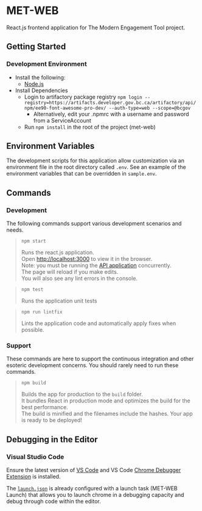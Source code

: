 # MET-WEB

React.js frontend application for The Modern Engagement Tool project.

## Getting Started

### Development Environment

-   Install the following:
    -   [Node.js](https://nodejs.org/en/)
-   Install Dependencies
    -   Login to artifactory package registry
        `npm login --registry=https://artifacts.developer.gov.bc.ca/artifactory/api/npm/ee90-font-awesome-pro-dev/ --auth-type=web --scope=@bcgov`
        -   Alternatively, edit your .npmrc with a username and password from a ServiceAccount
    -   Run `npm install` in the root of the project (met-web)

## Environment Variables

The development scripts for this application allow customization via an environment file in the root directory called `.env`. See an example of the environment variables that can be overridden in `sample.env`.

## Commands

### Development

The following commands support various development scenarios and needs.

> `npm start`
>
> Runs the react.js application.  
> Open [http://localhost:3000](http://localhost:3000) to view it in the browser.  
> Note: you must be running the [API application](met-api) concurrently.  
> The page will reload if you make edits.  
> You will also see any lint errors in the console.

> `npm test`
>
> Runs the application unit tests<br>

> `npm run lintfix`
>
> Lints the application code and automatically apply fixes when possible.

### Support

These commands are here to support the continuous integration and other esoteric development concerns. You should rarely need to run these commands.

> `npm build`
>
> Builds the app for production to the `build` folder.  
> It bundles React in production mode and optimizes the build for the best performance.  
>  The build is minified and the filenames include the hashes.
> Your app is ready to be deployed!

## Debugging in the Editor

### Visual Studio Code

Ensure the latest version of [VS Code](https://code.visualstudio.com) and VS Code [Chrome Debugger Extension](https://marketplace.visualstudio.com/items?itemName=msjsdiag.debugger-for-chrome) is installed.

The [`launch.json`](.vscode/launch.json) is already configured with a launch task (MET-WEB Launch) that allows you to launch chrome in a debugging capacity and debug through code within the editor.
